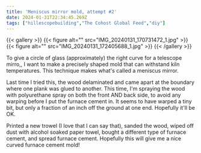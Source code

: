 ```yaml
---
title: 'Meniscus mirror mold, attempt #2'
date: 2024-01-31T22:34:45.269Z
tags: ["hillescopebuilding","The Cohost Global Feed","diy"]
---
```

{{< gallery >}}
{{< figure alt="" src="IMG_20240131_170731472_1.jpg" >}}
{{< figure alt="" src="IMG_20240131_172405688_1.jpg" >}}
{{< /gallery >}}

To give a circle of glass (approximately) the right curve for a telescope mirro,, I want to make a precisely shaped mold that can withstand kiln temperatures. This technique makes what's called a meniscus mirror.

Last time I tried this, the wood delaminated and came apart at the boundary where one plank was glued to another. This time, I'm spraying the wood with polyurethane spray on both the front AND back side, to avoid any warping before I put the furnace cement in. It seems to have warped a tiny bit, but only a fraction of an inch off the ground at one end. Hopefully it'll be OK.

Printed a new trowel (I love that I can say that), sanded the wood, wiped off dust with alcohol soaked paper towel, bought a different type of furnace cement, and spread furnace cement. Hopefully this will give me a nice curved furnace cement mold!

